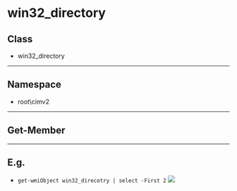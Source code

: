 # win32_directory

## Class
* win32_directory

---

## Namespace
* root\cimv2

---

## Get-Member

---

## E.g.
* `get-wmiObject win32_direcotry | select -First 2`
[<img src="https://i.imgur.com/BtKdVcy.png">](https://i.imgur.com/BtKdVcy.png)
